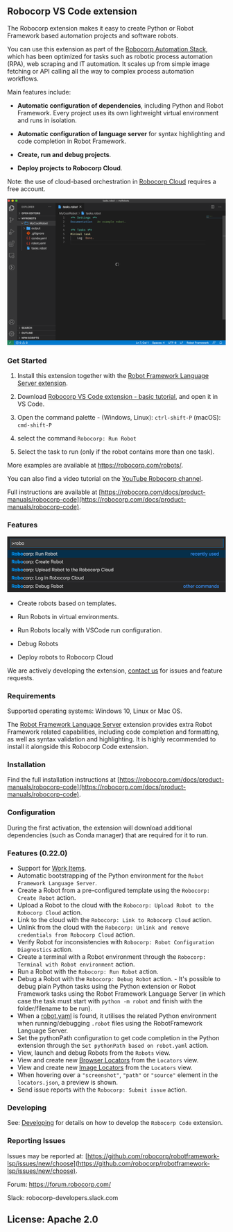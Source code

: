 ## Robocorp VS Code extension

The Robocorp extension makes it easy to create Python or Robot Framework based automation projects and software robots.

You can use this extension as part of the [Robocorp Automation Stack](https://github.com/robocorp/rcc), which has been optimized for tasks such as robotic process automation (RPA), web scraping and IT automation. It scales up from simple image fetching or API calling all the way to complex process automation workflows.

Main features include:

- **Automatic configuration of dependencies**, including Python and Robot Framework. Every project uses its own lightweight virtual environment and runs in isolation.

- **Automatic configuration of language server** for syntax highlighting and code completion in Robot Framework.

- **Create, run and debug projects**.

- **Deploy projects to Robocorp Cloud**.


Note: the use of cloud-based orchestration in [Robocorp Cloud](https://robocorp.com/robocorp-cloud) requires a free account.

![Example of a Robot running with the extension](images/gif_run.gif)


### Get Started

1. Install this extension together with the [Robot Framework Language Server extension](https://marketplace.visualstudio.com/items?itemName=robocorp.robotframework-lsp).

1. Download [Robocorp VS Code extension - basic tutorial](https://robocorp.com/robots/robot/robocorp-vs-code-extension-basic-tutorial), and open it in VS Code.

1. Open the command palette - (Windows, Linux): `ctrl-shift-P` (macOS): `cmd-shift-P`

1. select the command `Robocorp: Run Robot`

1. Select the task to run (only if the robot contains more than one task).

More examples are available at https://robocorp.com/robots/.

You can also find a video tutorial on the [YouTube Robocorp channel](https://youtu.be/zQQl8xZkGko?list=PLfXJKwwF049DIZxvwYuBgahHcDDGPpfN6). 

Full instructions are available at [https://robocorp.com/docs/product-manuals/robocorp-code](https://robocorp.com/docs/product-manuals/robocorp-code).

### Features

![image of command palette](images/command-palette.png)

- Create robots based on templates.

- Run Robots in virtual environments.

- Run Robots locally with VSCode run configuration.

- Debug Robots

- Deploy robots to Robocorp Cloud

We are actively developing the extension, [contact us](#Reporting-Issues) for issues and feature requests.


### Requirements

Supported operating systems: Windows 10, Linux or Mac OS.

The [Robot Framework Language Server](https://marketplace.visualstudio.com/items?itemName=robocorp.robotframework-lsp) extension provides extra Robot Framework related capabilities, including code completion and formatting, as well as syntax validation and highlighting. It is highly recommended to install it alongside this Robocorp Code extension.

### Installation

Find the full installation instructions at [https://robocorp.com/docs/product-manuals/robocorp-code](https://robocorp.com/docs/product-manuals/robocorp-code).

### Configuration

During the first activation, the extension will download additional dependencies (such as Conda manager) that are required for it to run.

### Features (0.22.0)

- Support for [Work Items](https://robocorp.com/docs/developer-tools/visual-studio-code/extension-features#using-work-items).
- Automatic bootstrapping of the Python environment for the `Robot Framework Language Server`.
- Create a Robot from a pre-configured template using the `Robocorp: Create Robot` action.
- Upload a Robot to the cloud with the `Robocorp: Upload Robot to the Robocorp Cloud` action.
- Link to the cloud with the `Robocorp: Link to Robocorp Cloud` action.
- Unlink from the cloud with the `Robocorp: Unlink and remove credentials from Robocorp Cloud` action.
- Verify Robot for inconsistencies with `Robocorp: Robot Configuration Diagnostics` action.
- Create a terminal with a Robot environment through the `Robocorp: Terminal with Robot environment` action.
- Run a Robot with the `Robocorp: Run Robot` action.
- Debug a Robot with the `Robocorp: Debug Robot` action. - It's possible to debug plain Python tasks using the Python extension or Robot Framework tasks using the Robot Framework Language Server (in which case the task must start with `python -m robot` and finish with the folder/filename to be run).
- When a [robot.yaml](https://robocorp.com/docs/setup/robot-yaml-format) is found, it utilises the related Python environment when running/debugging `.robot` files using the RobotFramework Language Server.
- Set the pythonPath configuration to get code completion in the Python extension through the `Set pythonPath based on robot.yaml` action.
- View, launch and debug Robots from the `Robots` view.
- View and create new [Browser Locators](https://robocorp.com/docs/development-howtos/browser/how-to-find-user-interface-elements-using-locators-in-web-applications) from the `Locators` view.
- View and create new [Image Locators](https://robocorp.com/docs/product-manuals/robocorp-lab/locating-and-targeting-user-interface-elements-in-robocorp-lab) from the `Locators` view.
- When hovering over a `"screenshot"`, `"path"` or `"source"` element in the `locators.json`, a preview is shown.
- Send issue reports with the `Robocorp: Submit issue` action.

### Developing

See: [Developing](docs/develop.md) for details on how to develop the `Robocorp Code` extension.

### Reporting Issues

Issues may be reported at: [https://github.com/robocorp/robotframework-lsp/issues/new/choose](https://github.com/robocorp/robotframework-lsp/issues/new/choose).

Forum: https://forum.robocorp.com/

Slack: robocorp-developers.slack.com

License: Apache 2.0
---
